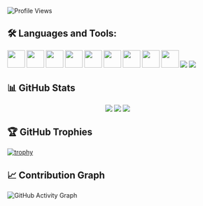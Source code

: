 ![Profile Views](https://komarev.com/ghpvc/?username=YourUsername&style=flat-square&color=blue)

## 🛠️ Languages and Tools:
<p align="left">
  <img src="https://cdn.jsdelivr.net/gh/devicons/devicon/icons/c/c-original.svg" width="40" height="40"/>
  <img src="https://cdn.jsdelivr.net/gh/devicons/devicon/icons/cplusplus/cplusplus-original.svg" width="40" height="40"/>
  <img src="https://cdn.jsdelivr.net/gh/devicons/devicon/icons/java/java-original.svg" width="40" height="40"/>
  <img src="https://cdn.jsdelivr.net/gh/devicons/devicon/icons/html5/html5-original.svg" width="40" height="40"/>
  <img src="https://cdn.jsdelivr.net/gh/devicons/devicon/icons/css3/css3-original.svg" width="40" height="40"/>
  <img src="https://cdn.jsdelivr.net/gh/devicons/devicon/icons/javascript/javascript-original.svg" width="40" height="40"/>
  <img src="https://cdn.jsdelivr.net/gh/devicons/devicon/icons/git/git-original.svg" width="40" height="40"/>
  <img src="https://cdn.jsdelivr.net/gh/devicons/devicon/icons/vscode/vscode-original.svg" width="40" height="40"/>
  <img src="https://cdn.jsdelivr.net/gh/devicons/devicon/icons/figma/figma-original.svg" width="40" height="40"/>
  <img src="https://img.shields.io/badge/Canva-00C4CC?style=for-the-badge&logo=Canva&logoColor=white"/>
  <img src="https://img.shields.io/badge/OpenCV-5C3EE8?style=for-the-badge&logo=OpenCV&logoColor=white"/>
</p>

## 📊 GitHub Stats
<div align="center">
  <img src="https://github-readme-streak-stats.herokuapp.com/?user=ImanRiaz&theme=radical&hide_border=true"/>
  <img src="https://github-readme-stats.vercel.app/api?username=ImanRiz&show_icons=true&theme=radical&hide_border=true"/>
  <img src="https://github-readme-stats.vercel.app/api/top-langs/?username=ImanRiaz&layout=compact&theme=radical&hide_border=true"/>
</div>

## 🏆 GitHub Trophies
[![trophy](https://github-profile-trophy.vercel.app/?username=ImanRiaz&theme=radical&no-bg=true&no-frame=true)](https://github.com/ryo-ma/github-profile-trophy)

## 📈 Contribution Graph
![GitHub Activity Graph](https://github-readme-activity-graph.cyclic.app/graph?username=ImanRiaz&theme=react-dark)
